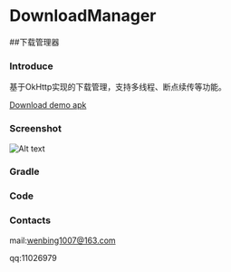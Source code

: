 # DownloadManager
##下载管理器

### Introduce 
基于OkHttp实现的下载管理，支持多线程、断点续传等功能。

[Download demo apk]("https://github.com/yuanwenbing/DownloadManager/blob/master/apk/app-debug.apk")

### Screenshot

![Alt text](https://github.com/yuanwenbing/DownloadManager/blob/master/captures/2016-10-19%2011_43_33.gif "Optional title")

### Gradle


### Code


### Contacts
mail:wenbing1007@163.com

qq:11026979



